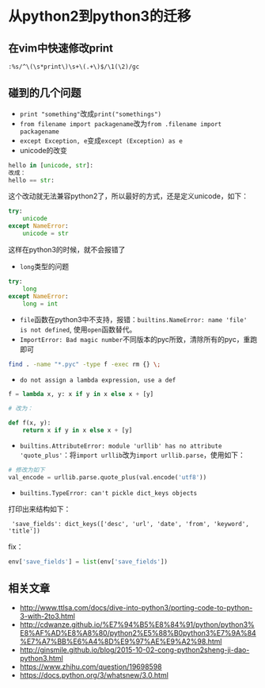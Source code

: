 # 从python2到python3的迁移



## 在vim中快速修改print

```
:%s/^\(\s*print\)\s+\(.+\)$/\1(\2)/gc
```

## 碰到的几个问题

- `print "something"`改成`print("somethings")`
- `from filename import packagename`改为`from .filename import packagename`
- `except Exception, e`变成`except (Exception) as e`
- unicode的改变

```python
hello in [unicode, str]:
改成：
hello == str:
```

这个改动就无法兼容python2了，所以最好的方式，还是定义unicode，如下：

```python
try:
    unicode
except NameError:
    unicode = str
```

这样在python3的时候，就不会报错了

- `long`类型的问题

```python
try:
    long
except NameError:
    long = int
```

- `file`函数在python3中不支持，报错：`builtins.NameError: name 'file' is not defined`, 使用`open`函数替代。
- `ImportError: Bad magic number`不同版本的pyc所致，清除所有的pyc，重跑即可

```sh
find . -name "*.pyc" -type f -exec rm {} \;
```

- `do not assign a lambda expression, use a def`

```python
f = lambda x, y: x if y in x else x + [y]

# 改为：

def f(x, y):
    return x if y in x else x + [y]
```
- `builtins.AttributeError: module 'urllib' has no attribute 'quote_plus'`：将`import urllib`改为`import urllib.parse`，使用如下：

```python
# 修改为如下
val_encode = urllib.parse.quote_plus(val.encode('utf8'))
```

- `builtins.TypeError: can't pickle dict_keys objects`

打印出来结构如下：

```
 'save_fields': dict_keys(['desc', 'url', 'date', 'from', 'keyword', 'title'])
```

fix：

```python
env['save_fields'] = list(env['save_fields'])
```


## 相关文章

- http://www.ttlsa.com/docs/dive-into-python3/porting-code-to-python-3-with-2to3.html
- http://cdwanze.github.io/%E7%94%B5%E8%84%91/python/python3%E8%AF%AD%E8%A8%80/python2%E5%88%B0python3%E7%9A%84%E7%A7%BB%E6%A4%8D%E9%97%AE%E9%A2%98.html
- http://ginsmile.github.io/blog/2015-10-02-cong-python2sheng-ji-dao-python3.html
- https://www.zhihu.com/question/19698598
- https://docs.python.org/3/whatsnew/3.0.html

